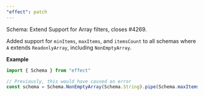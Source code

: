 ```yaml
---
"effect": patch
---
```


Schema: Extend Support for Array filters, closes #4269.

Added support for `minItems`, `maxItems`, and `itemsCount` to all schemas where `A` extends `ReadonlyArray`, including `NonEmptyArray`.

**Example**

```ts
import { Schema } from "effect"

// Previously, this would have caused an error
const schema = Schema.NonEmptyArray(Schema.String).pipe(Schema.maxItems(2))
```
